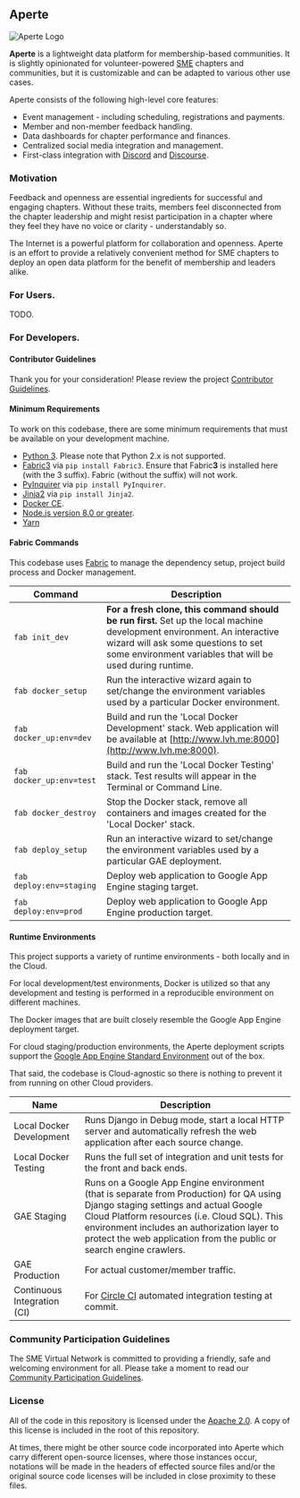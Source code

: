 ## Aperte

![Aperte Logo](docs/img/aperte_logo_small.png)

**Aperte** is a lightweight data platform for membership-based communities.
It is slightly opinionated for volunteer-powered [SME](http://www.sme.org/)
chapters and communities, but it is customizable and can be adapted to various
other use cases.

Aperte consists of the following high-level core features:

- Event management - including scheduling, registrations and payments.
- Member and non-member feedback handling.
- Data dashboards for chapter performance and finances.
- Centralized social media integration and management.
- First-class integration with [Discord](https://discordapp.com/) and [Discourse](https://www.discourse.org/).

### Motivation

Feedback and openness are essential ingredients for successful and engaging chapters.
Without these traits, members feel disconnected from the chapter leadership and
might resist participation in a chapter where they feel they have no voice
or clarity - understandably so.

The Internet is a powerful platform for collaboration and openness. Aperte is
an effort to provide a relatively convenient method for SME chapters to deploy an
open data platform for the benefit of membership and leaders alike.

### For Users.

TODO.

### For Developers.

#### Contributor Guidelines

Thank you for your consideration! Please review the project [Contributor Guidelines](.github/contributing.md).

#### Minimum Requirements

To work on this codebase, there are some minimum requirements that must be
available on your development machine.

- [Python 3](https://www.python.org/downloads/). Please note that Python 2.x is not supported.
- [Fabric3](https://pypi.org/project/Fabric3/) via `pip install Fabric3`. Ensure that Fabric**3** is installed here (with the 3 suffix). Fabric (without the suffix) will not work.
- [PyInquirer](https://pypi.org/project/PyInquirer/) via `pip install PyInquirer`.
- [Jinja2](https://pypi.org/project/Jinja2/) via `pip install Jinja2`.
- [Docker CE](https://www.docker.com/community-edition).
- [Node.js version 8.0 or greater](https://nodejs.org/en/download/).
- [Yarn](https://yarnpkg.com/en/docs/install)

#### Fabric Commands

This codebase uses [Fabric](https://www.fabfile.org/) to manage the dependency
setup, project build process and Docker management.

| Command                  | Description                                                                                                                                                                                                                  |
| ------------------------ | ---------------------------------------------------------------------------------------------------------------------------------------------------------------------------------------------------------------------------- |
| `fab init_dev`           | **For a fresh clone, this command should be run first.** Set up the local machine development environment. An interactive wizard will ask some questions to set some environment variables that will be used during runtime. |
| `fab docker_setup`       | Run the interactive wizard again to set/change the environment variables used by a particular Docker environment.                                                                                                            |
| `fab docker_up:env=dev`  | Build and run the 'Local Docker Development' stack. Web application will be available at [http://www.lvh.me:8000](http://www.lvh.me:8000).                                                                                   |
| `fab docker_up:env=test` | Build and run the 'Local Docker Testing' stack. Test results will appear in the Terminal or Command Line.                                                                                                                    |
| `fab docker_destroy`     | Stop the Docker stack, remove all containers and images created for the 'Local Docker' stack.                                                                                                                                |
| `fab deploy_setup`       | Run an interactive wizard to set/change the environment variables used by a particular GAE deployment.                                                                                                                       |
| `fab deploy:env=staging` | Deploy web application to Google App Engine staging target.                                                                                                                                                                  |
| `fab deploy:env=prod`    | Deploy web application to Google App Engine production target.                                                                                                                                                               |

#### Runtime Environments

This project supports a variety of runtime environments - both locally and in
the Cloud.

For local development/test environments, Docker is utilized so that any
development and testing is performed in a reproducible environment on different
machines.

The Docker images that are built closely resemble the Google App Engine
deployment target.

For cloud staging/production environments, the Aperte deployment scripts support
the [Google App Engine Standard Environment](https://cloud.google.com/appengine/docs/standard/python3/)
out of the box.

That said, the codebase is Cloud-agnostic so there is nothing to prevent it from
running on other Cloud providers.

| Name                        | Description                                                                                                                                                                                                                                                                                             |
| --------------------------- | ------------------------------------------------------------------------------------------------------------------------------------------------------------------------------------------------------------------------------------------------------------------------------------------------------- |
| Local Docker Development    | Runs Django in Debug mode, start a local HTTP server and automatically refresh the web application after each source change.                                                                                                                                                                            |
| Local Docker Testing        | Runs the full set of integration and unit tests for the front and back ends.                                                                                                                                                                                                                            |
| GAE Staging                 | Runs on a Google App Engine environment (that is separate from Production) for QA using Django staging settings and actual Google Cloud Platform resources (i.e. Cloud SQL). This environment includes an authorization layer to protect the web application from the public or search engine crawlers. |
| GAE Production              | For actual customer/member traffic.                                                                                                                                                                                                                                                                     |
| Continuous Integration (CI) | For [Circle CI](https://circleci.com/) automated integration testing at commit.                                                                                                                                                                                                                         |

### Community Participation Guidelines

The SME Virtual Network is committed to providing a friendly, safe and welcoming
environment for all. Please take a moment to read our
[Community Participation Guidelines](https://github.com/smevirtual/community-guidelines/blob/master/README.md).

### License

All of the code in this repository is licensed under the
[Apache 2.0](https://choosealicense.com/licenses/apache-2.0/). A copy of this license
is included in the root of this repository.

At times, there might be other source code incorporated into Aperte which carry
different open-source licenses, where those instances occur, notations will be
made in the headers of effected source files and/or the original source code
licenses will be included in close proximity to these files.
